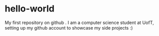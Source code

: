# hello-world

My first repository on github
.
I am a computer science student at UofT, setting up
my github account to showcase my side projects :)
